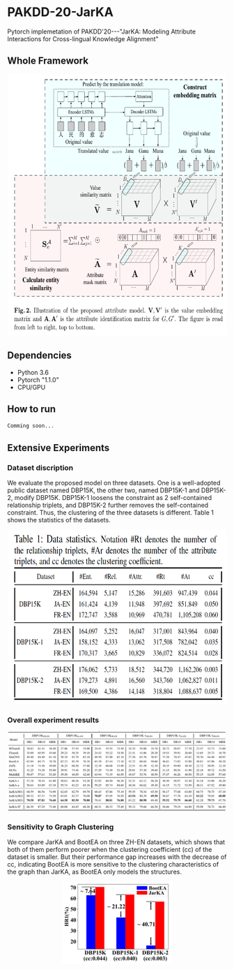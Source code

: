 # PAKDD-20-JarKA
Pytorch implemetation of PAKDD'20---"JarKA: Modeling Attribute Interactions for Cross-lingual Knowledge Alignment"

## Whole Framework
<div align=center><img width="600" height="600" src="./model.png"/></div>

## Dependencies

* Python 3.6
* Pytorch "1.1.0"
* CPU/GPU


## How to run

```bash
Comming soon...
```

## Extensive Experiments

### Dataset discription

We evaluate the proposed model on three datasets. One is a well-adopted public dataset named DBP15K, the other two, named DBP15K-1 and DBP15K-2, modify DBP15K. DBP15K-1 loosens the constraint as 2 self-contained relationship triplets, and DBP15K-2 further removes the self-contained constraint. Thus, the clustering of the three datasets is different. Table 1 shows the statistics of the datasets.


<div align=center><img height="400" src="./data.png"/></div>

### Overall experiment results

<div align=center><img src="./overall_res.png"/></div>

### Sensitivity to Graph Clustering
We compare JarKA and BootEA on three ZH-EN datasets, which shows that both of them perform poorer when the clustering coefficient (cc) of the dataset is smaller. But their performance gap increases with the decrease of cc, indicating BootEA is more sensitive to the clustering characteristics of the graph than JarKA, as BootEA only models the structures.

<div align=center><img width="50%" height="50%" src="./cc.png"/></div>


